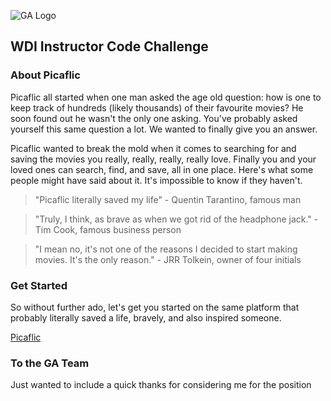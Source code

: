 ![GA Logo](https://raw.github.com/generalassembly/ga-ruby-on-rails-for-devs/master/images/ga.png)

## WDI Instructor Code Challenge

### About Picaflic 

Picaflic all started when one man asked the age old question: how is one to keep track of hundreds (likely thousands) of their favourite movies? He soon found out he wasn't the only one asking. You've probably asked yourself this same question a lot. We wanted to finally give you an answer.

Picaflic wanted to break the mold when it comes to searching for and saving the movies you really, really, really, really love. Finally you and your loved ones can search, find, and save, all in one place. Here's what some people might have said about it. It's impossible to know if they haven't.

> "Picaflic literally saved my life" - Quentin Tarantino, famous man

> "Truly, I think, as brave as when we got rid of the headphone jack." - Tim Cook, famous business person

> "I mean no, it's not one of the reasons I decided to start making movies. It's the only reason." - JRR Tolkein, owner of four initials

### Get Started
So without further ado, let's get you started on the same platform that probably literally saved a life, bravely, and also inspired someone. 

[Picaflic](https://thawing-dusk-87577.herokuapp.com/)

### To the GA Team
Just wanted to include a quick thanks for considering me for the position